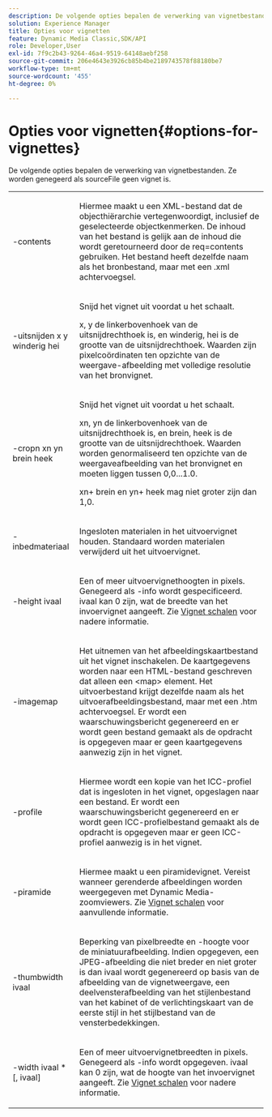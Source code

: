 ```yaml
---
description: De volgende opties bepalen de verwerking van vignetbestanden. Ze worden genegeerd als sourceFile geen vignet is.
solution: Experience Manager
title: Opties voor vignetten
feature: Dynamic Media Classic,SDK/API
role: Developer,User
exl-id: 7f9c2b43-9264-46a4-9519-64148aebf258
source-git-commit: 206e4643e3926cb85b4be2189743578f88180be7
workflow-type: tm+mt
source-wordcount: '455'
ht-degree: 0%

---
```


# Opties voor vignetten{#options-for-vignettes}

De volgende opties bepalen de verwerking van vignetbestanden. Ze worden genegeerd als sourceFile geen vignet is.

<table id="simpletable_6D0C967EB84947FBAC34B46C4BB23AF0"> 
 <tr class="strow"> 
  <td class="stentry"> <p><span class="codeph"> -contents</span> </p></td> 
  <td class="stentry"> <p>Hiermee maakt u een XML-bestand dat de objecthiërarchie vertegenwoordigt, inclusief de geselecteerde objectkenmerken. De inhoud van het bestand is gelijk aan de inhoud die wordt geretourneerd door de <span class="codeph"> req=contents</span> gebruiken. Het bestand heeft dezelfde naam als het bronbestand, maar met een <span class="filepath"> .xml</span> achtervoegsel. </p></td> 
 </tr> 
 <tr class="strow"> 
  <td class="stentry"> <p><span class="codeph">-uitsnijden <span class="varname"> x</span><span class="varname"> y</span><span class="varname"> winderig</span><span class="varname"> hei</span></span> </p></td> 
  <td class="stentry"> <p>Snijd het vignet uit voordat u het schaalt. </p> <p><span class="codeph"><span class="varname"> x</span>,<span class="varname"> y</span></span> de linkerbovenhoek van de uitsnijdrechthoek is, en <span class="codeph"><span class="varname"> winderig</span>,<span class="varname"> hei</span></span> is de grootte van de uitsnijdrechthoek. Waarden zijn pixelcoördinaten ten opzichte van de weergave-afbeelding met volledige resolutie van het bronvignet. </p></td> 
 </tr> 
 <tr class="strow"> 
  <td class="stentry"> <p><span class="codeph">-cropn <span class="varname"> xn</span><span class="varname"> yn</span><span class="varname"> brein</span><span class="varname"> heek</span></span> </p> </td> 
  <td class="stentry"> <p>Snijd het vignet uit voordat u het schaalt. </p> <p><span class="codeph"><span class="varname"> xn</span>,<span class="varname"> yn</span></span> de linkerbovenhoek van de uitsnijdrechthoek is, en <span class="codeph"><span class="varname"> brein</span>,<span class="varname"> heek</span></span> is de grootte van de uitsnijdrechthoek. Waarden worden genormaliseerd ten opzichte van de weergaveafbeelding van het bronvignet en moeten liggen tussen 0,0...1.0. </p> <p><span class="codeph"><span class="varname"> xn</span></span>+<span class="codeph"><span class="varname"> brein</span></span> en <span class="codeph"><span class="varname"> yn</span></span>+<span class="codeph"><span class="varname"> heek</span></span> mag niet groter zijn dan 1,0. </p></td> 
 </tr> 
 <tr class="strow"> 
  <td class="stentry"> <p><span class="codeph"> -inbedmateriaal</span> </p></td> 
  <td class="stentry"> <p>Ingesloten materialen in het uitvoervignet houden. Standaard worden materialen verwijderd uit het uitvoervignet. </p></td> 
 </tr> 
 <tr class="strow"> 
  <td class="stentry"> <p><span class="codeph">-height <span class="varname"> ivaal</span></span> </p></td> 
  <td class="stentry"> <p>Een of meer uitvoervignethoogten in pixels. Genegeerd als -info wordt gespecificeerd. <span class="varname"> ivaal</span> kan 0 zijn, wat de breedte van het invoervignet aangeeft. Zie <a href="../../../../ir-api/vntc/utilities/c-ir-vignette-converter-vntc/c-ir-vignette-scaling.md#concept-e373a29c2f954df98d704c7723804585" type="concept" format="dita" scope="local"> Vignet schalen</a> voor nadere informatie. </p></td> 
 </tr> 
 <tr class="strow"> 
  <td class="stentry"> <p><span class="codeph"> -imagemap</span> </p></td> 
  <td class="stentry"> <p>Het uitnemen van het afbeeldingskaartbestand uit het vignet inschakelen. De kaartgegevens worden naar een HTML-bestand geschreven dat alleen een <span class="codeph"> &lt;map&gt;</span> element. Het uitvoerbestand krijgt dezelfde naam als het uitvoerafbeeldingsbestand, maar met een <span class="filepath"> .htm</span> achtervoegsel. Er wordt een waarschuwingsbericht gegenereerd en er wordt geen bestand gemaakt als de opdracht is opgegeven maar er geen kaartgegevens aanwezig zijn in het vignet. </p></td> 
 </tr> 
 <tr class="strow"> 
  <td class="stentry"> <p><span class="codeph"> -profile</span> </p></td> 
  <td class="stentry"> <p>Hiermee wordt een kopie van het ICC-profiel dat is ingesloten in het vignet, opgeslagen naar een bestand. Er wordt een waarschuwingsbericht gegenereerd en er wordt geen ICC-profielbestand gemaakt als de opdracht is opgegeven maar er geen ICC-profiel aanwezig is in het vignet. </p></td> 
 </tr> 
 <tr class="strow"> 
  <td class="stentry"> <p><span class="codeph"> -piramide</span> </p></td> 
  <td class="stentry"> <p>Hiermee maakt u een piramidevignet. Vereist wanneer gerenderde afbeeldingen worden weergegeven met Dynamic Media-zoomviewers. Zie <a href="../../../../ir-api/vntc/utilities/c-ir-vignette-converter-vntc/c-ir-vignette-scaling.md#concept-e373a29c2f954df98d704c7723804585" type="concept" format="dita" scope="local"> Vignet schalen</a> voor aanvullende informatie. </p></td> 
 </tr> 
 <tr class="strow"> 
  <td class="stentry"> <p><span class="codeph">-thumbwidth <span class="varname"> ivaal</span></span> </p></td> 
  <td class="stentry"> <p>Beperking van pixelbreedte en -hoogte voor de miniatuurafbeelding. Indien opgegeven, een JPEG-afbeelding die niet breder en niet groter is dan <span class="varname"> ivaal</span> wordt gegenereerd op basis van de afbeelding van de vignetweergave, een deelvensterafbeelding van het stijlenbestand van het kabinet of de verlichtingskaart van de eerste stijl in het stijlbestand van de vensterbedekkingen. </p></td> 
 </tr> 
 <tr class="strow"> 
  <td class="stentry"> <p><span class="codeph">-width <span class="varname"> ivaal</span> *[,<span class="varname"> ivaal</span>]</span> </p></td> 
  <td class="stentry"> <p>Een of meer uitvoervignetbreedten in pixels. Genegeerd als <span class="codeph"> -info</span> wordt opgegeven. <span class="varname"> ivaal</span> kan 0 zijn, wat de hoogte van het invoervignet aangeeft. Zie <a href="../../../../ir-api/vntc/utilities/c-ir-vignette-converter-vntc/c-ir-vignette-scaling.md#concept-e373a29c2f954df98d704c7723804585" type="concept" format="dita" scope="local"> Vignet schalen</a> voor nadere informatie. </p></td> 
 </tr> 
</table>
